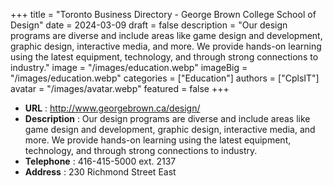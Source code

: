 +++
title = "Toronto Business Directory - George Brown College School of Design"
date = 2024-03-09
draft = false
description = "Our design programs are diverse and include areas like game design and development, graphic design, interactive media, and more. We provide hands-on learning using the latest equipment, technology, and through strong connections to industry."
image = "/images/education.webp"
imageBig = "/images/education.webp"
categories = ["Education"]
authors = ["CplsIT"]
avatar = "/images/avatar.webp"
featured = false
+++


* **URL** :  http://www.georgebrown.ca/design/
* **Description** : Our design programs are diverse and include areas like game design and development, graphic design, interactive media, and more. We provide hands-on learning using the latest equipment, technology, and through strong connections to industry.
* **Telephone** : 416-415-5000 ext. 2137
* **Address** : 230 Richmond Street East